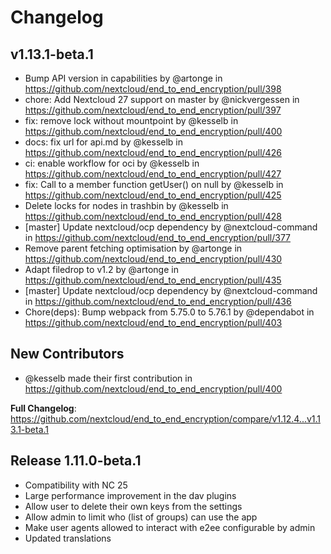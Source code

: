 # Changelog

## v1.13.1-beta.1

* Bump API version in capabilities by @artonge in https://github.com/nextcloud/end_to_end_encryption/pull/398
* chore: Add Nextcloud 27 support on master by @nickvergessen in https://github.com/nextcloud/end_to_end_encryption/pull/397
* fix: remove lock without mountpoint by @kesselb in https://github.com/nextcloud/end_to_end_encryption/pull/400
* docs: fix url for api.md by @kesselb in https://github.com/nextcloud/end_to_end_encryption/pull/426
* ci: enable workflow for oci by @kesselb in https://github.com/nextcloud/end_to_end_encryption/pull/427
* fix: Call to a member function getUser() on null by @kesselb in https://github.com/nextcloud/end_to_end_encryption/pull/425
* Delete locks for nodes in trashbin by @kesselb in https://github.com/nextcloud/end_to_end_encryption/pull/428
* [master] Update nextcloud/ocp dependency by @nextcloud-command in https://github.com/nextcloud/end_to_end_encryption/pull/377
* Remove parent fetching optimisation by @artonge in https://github.com/nextcloud/end_to_end_encryption/pull/430
* Adapt filedrop to v1.2 by @artonge in https://github.com/nextcloud/end_to_end_encryption/pull/435
* [master] Update nextcloud/ocp dependency by @nextcloud-command in https://github.com/nextcloud/end_to_end_encryption/pull/436
* Chore(deps): Bump webpack from 5.75.0 to 5.76.1 by @dependabot in https://github.com/nextcloud/end_to_end_encryption/pull/403

## New Contributors
* @kesselb made their first contribution in https://github.com/nextcloud/end_to_end_encryption/pull/400

**Full Changelog**: https://github.com/nextcloud/end_to_end_encryption/compare/v1.12.4...v1.13.1-beta.1

## Release 1.11.0-beta.1

- Compatibility with NC 25
- Large performance improvement in the dav plugins
- Allow user to delete their own keys from the settings
- Allow admin to limit who (list of groups) can use the app
- Make user agents allowed to interact with e2ee configurable by admin
- Updated translations